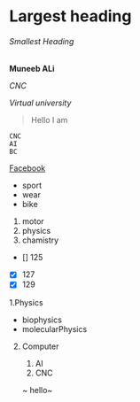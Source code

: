 # Largest heading
###### Smallest Heading
**Muneeb ALi**

_CNC_

*_Virtual university_*

> Hello I am

```
CNC
AI
BC
```

[Facebook](http://facebook.com)

- sport
- wear
- bike

1. motor
2. physics
3. chamistry

- [] 125
- [x] 127 
- [x] 129

1.Physics
  - biophysics
  - molecularPhysics
2. Computer
   1. AI
   2. CNC
   
   ~ hello~
   
   
